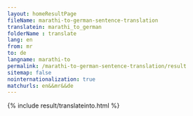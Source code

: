```yaml
---
layout: homeResultPage
fileName: marathi-to-german-sentence-translation
translatein: marathi_to_german
folderName : translate
lang: en
from: mr
to: de
langname: marathi-to
permalink: /marathi-to-german-sentence-translation/result
sitemap: false
nointernationalization: true
matchurls: en&&mr&&de
---
```

{% include result/translateinto.html %}

<script src="/js/result/translation.js" data-foldername="{{page.folderName}}" data-lang="{{page.lang}}"></script>

